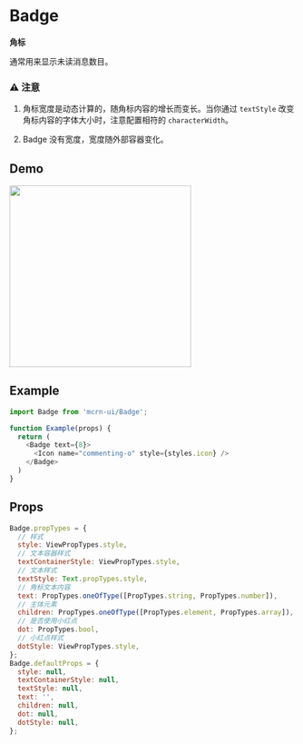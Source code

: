 # Badge

**角标**

通常用来显示未读消息数目。

### ⚠️ 注意

1. 角标宽度是动态计算的，随角标内容的增长而变长。当你通过 `textStyle` 改变角标内容的字体大小时，注意配置相符的 `characterWidth`。

2. Badge 没有宽度，宽度随外部容器变化。

## Demo

<image src="http://wx3.sinaimg.cn/mw690/4c8b519dly1fgncst1pfhj20o0130gny.jpg" width="320" />


## Example

```js
import Badge from 'mcrn-ui/Badge';

function Example(props) {
  return (
    <Badge text={8}>
      <Icon name="commenting-o" style={styles.icon} />
    </Badge>
  )
}
```

## Props

```js
Badge.propTypes = {
  // 样式
  style: ViewPropTypes.style,
  // 文本容器样式
  textContainerStyle: ViewPropTypes.style,
  // 文本样式
  textStyle: Text.propTypes.style,
  // 角标文本内容
  text: PropTypes.oneOfType([PropTypes.string, PropTypes.number]),
  // 主体元素
  children: PropTypes.oneOfType([PropTypes.element, PropTypes.array]),
  // 是否使用小红点
  dot: PropTypes.bool,
  // 小红点样式
  dotStyle: ViewPropTypes.style,
};
Badge.defaultProps = {
  style: null,
  textContainerStyle: null,
  textStyle: null,
  text: '',
  children: null,
  dot: null,
  dotStyle: null,
};
```
